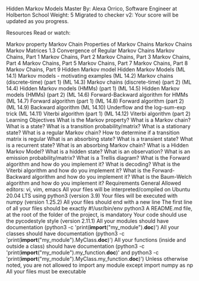 Hidden Markov Models
 Master
 By: Alexa Orrico, Software Engineer at Holberton School
 Weight: 5
 Migrated to checker v2: 
 Your score will be updated as you progress.


Resources
Read or watch:

Markov property
Markov Chain
Properties of Markov Chains
Markov Chains
Markov Matrices
1.3 Convergence of Regular Markov Chains
Markov Chains, Part 1
Markov Chains, Part 2
Markov Chains, Part 3
Markov Chains, Part 4
Markov Chains, Part 5
Markov Chains, Part 7
Markov Chains, Part 8
Markov Chains, Part 9
Hidden Markov model
Hidden Markov Models
(ML 14.1) Markov models - motivating examples
(ML 14.2) Markov chains (discrete-time) (part 1)
(ML 14.3) Markov chains (discrete-time) (part 2)
(ML 14.4) Hidden Markov models (HMMs) (part 1)
(ML 14.5) Hidden Markov models (HMMs) (part 2)
(ML 14.6) Forward-Backward algorithm for HMMs
(ML 14.7) Forward algorithm (part 1)
(ML 14.8) Forward algorithm (part 2)
(ML 14.9) Backward algorithm
(ML 14.10) Underflow and the log-sum-exp trick
(ML 14.11) Viterbi algorithm (part 1)
(ML 14.12) Viterbi algorithm (part 2)
Learning Objectives
What is the Markov property?
What is a Markov chain?
What is a state?
What is a transition probability/matrix?
What is a stationary state?
What is a regular Markov chain?
How to determine if a transition matrix is regular
What is an absorbing state?
What is a transient state?
What is a recurrent state?
What is an absorbing Markov chain?
What is a Hidden Markov Model?
What is a hidden state?
What is an observation?
What is an emission probability/matrix?
What is a Trellis diagram?
What is the Forward algorithm and how do you implement it?
What is decoding?
What is the Viterbi algorithm and how do you implement it?
What is the Forward-Backward algorithm and how do you implement it?
What is the Baum-Welch algorithm and how do you implement it?
Requirements
General
Allowed editors: vi, vim, emacs
All your files will be interpreted/compiled on Ubuntu 20.04 LTS using python3 (version 3.9)
Your files will be executed with numpy (version 1.25.2)
All your files should end with a new line
The first line of all your files should be exactly #!/usr/bin/env python3
A README.md file, at the root of the folder of the project, is mandatory
Your code should use the pycodestyle style (version 2.11.1)
All your modules should have documentation (python3 -c 'print(__import__("my_module").__doc__)')
All your classes should have documentation (python3 -c 'print(__import__("my_module").MyClass.__doc__)')
All your functions (inside and outside a class) should have documentation (python3 -c 'print(__import__("my_module").my_function.__doc__)' and python3 -c 'print(__import__("my_module").MyClass.my_function.__doc__)')
Unless otherwise noted, you are not allowed to import any module except import numpy as np
All your files must be executable
